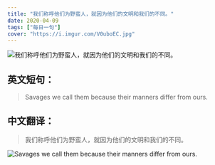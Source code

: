 ```yaml
---
title: "我们称呼他们为野蛮人，就因为他们的文明和我们的不同。"
date: 2020-04-09
tags: ["每日一句"]
cover: "https://i.imgur.com/V0uboEC.jpg"
---
```


![我们称呼他们为野蛮人，就因为他们的文明和我们的不同。](https://i.imgur.com/2XqT8t1.jpg)

## 英文短句：
> Savages we call them because their manners differ from ours.

<!--more-->

## 中文翻译：
> 我们称呼他们为野蛮人，就因为他们的文明和我们的不同。

![Savages we call them because their manners differ from ours.](https://i.imgur.com/4kph0JA.jpg)


